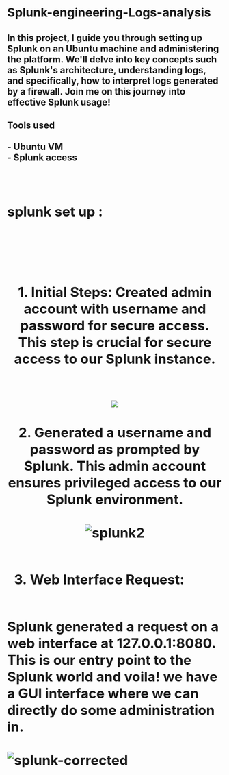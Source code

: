 
<h1> Splunk-engineering-Logs-analysis</h1>



<h2>In this project, I guide you through setting up Splunk on an Ubuntu machine and administering the platform. We'll delve into key concepts such as Splunk's architecture, understanding logs, and specifically, how to interpret logs generated by a firewall. Join me on this journey into effective Splunk usage!  <br />


<h2>Tools used
<br />
<br />
- <b>Ubuntu VM <br />
- <b>Splunk access <br />
<br />
<br />

<h2>splunk set up :
<br />
<br />
<p align="center">
<br />
<br />
1. Initial Steps:
   Created admin account with username and password for secure access. This step is crucial for secure access to our Splunk instance.
   <br />
   <br />

<br/>
<img src="https://i.ibb.co/GkMDnmr/Splunk1.png"/>
 <br />
 <br />
2.  Generated a username and password as prompted by Splunk. This admin account ensures privileged access to our Splunk environment. 

 <br />
 <br />
<img src="https://i.ibb.co/JmvMk76/splunk2.png" alt="splunk2" border="0"/>
<br />
<br />

3. Web Interface Request:
<br />
Splunk generated a request on a web interface at 127.0.0.1:8080.
This is our entry point to the Splunk world and voila! we have a GUI interface where we can directly do some administration in. 
<br />
<br />
<img src="https://i.ibb.co/b28dNNs/splunk-corrected.png" alt="splunk-corrected" border="0"></a>







<!--
 ```diff
- text in red
+ text in green
! text in orange
# text in gray
@@ text in purple (and bold)@@
```
--!>
